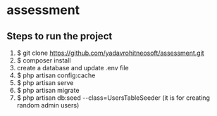 # assessment

## Steps to run the project
1. $ git clone https://github.com/yadavrohitneosoft/assessment.git
2. $ composer install 
3. create a database and update .env file
4. $ php artisan config:cache
5. $ php artisan serve
6. $ php artisan migrate
7. $ php artisan db:seed --class=UsersTableSeeder  (it is for creating random admin users)